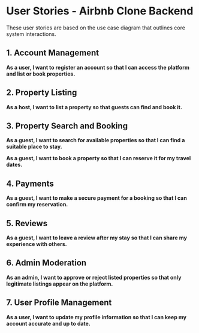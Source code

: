 # User Stories - Airbnb Clone Backend

These user stories are based on the use case diagram that outlines core system interactions.

## 1. Account Management
**As a user, I want to register an account so that I can access the platform and list or book properties.**

## 2. Property Listing
**As a host, I want to list a property so that guests can find and book it.**

## 3. Property Search and Booking
**As a guest, I want to search for available properties so that I can find a suitable place to stay.**

**As a guest, I want to book a property so that I can reserve it for my travel dates.**

## 4. Payments
**As a guest, I want to make a secure payment for a booking so that I can confirm my reservation.**

## 5. Reviews
**As a guest, I want to leave a review after my stay so that I can share my experience with others.**

## 6. Admin Moderation
**As an admin, I want to approve or reject listed properties so that only legitimate listings appear on the platform.**

## 7. User Profile Management
**As a user, I want to update my profile information so that I can keep my account accurate and up to date.**
